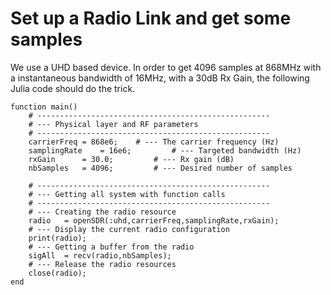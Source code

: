 # Set up a Radio Link and get some samples

We use a UHD based device. In order to get 4096 samples at 868MHz with a instantaneous bandwidth of 16MHz, with a 30dB Rx Gain, the following Julia code should do the trick. 

	function main()
		# ---------------------------------------------------- 
		# --- Physical layer and RF parameters 
		# ---------------------------------------------------- 
		carrierFreq	= 868e6; 	# --- The carrier frequency (Hz)	
		samplingRate	= 16e6;         # --- Targeted bandwidth (Hz)
		rxGain		= 30.0;         # --- Rx gain (dB)
		nbSamples	= 4096;         # --- Desired number of samples
	
		# ---------------------------------------------------- 
		# --- Getting all system with function calls  
		# ---------------------------------------------------- 
		# --- Creating the radio resource 
		radio	= openSDR(:uhd,carrierFreq,samplingRate,rxGain);
		# --- Display the current radio configuration
		print(radio);
		# --- Getting a buffer from the radio 
		sigAll	= recv(radio,nbSamples);
		# --- Release the radio resources
		close(radio); 
	end
